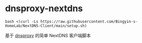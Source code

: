 # dnsproxy-nextdns

`bash <(curl -Ls https://raw.githubusercontent.com/Bingyin-s-HomeLab/NextDNS-Client/main/setup.sh)`

基于 [dnsproxy](https://github.com/AdguardTeam/dnsproxy) 的简单 NextDNS 客户端脚本
